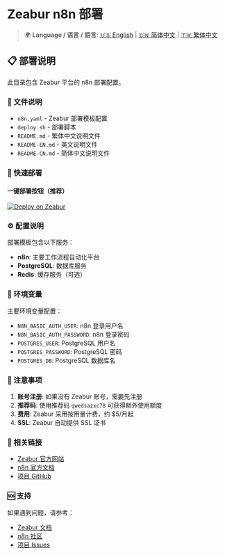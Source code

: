 # Zeabur n8n 部署

> 🌍 **Language / 语言 / 語言**: [🇺🇸 English](./README-EN.md) | [🇨🇳 简体中文](./README-CN.md) | [🇹🇼 繁体中文](./README.md)

## 📋 部署说明

此目录包含 Zeabur 平台的 n8n 部署配置。

### 📁 文件说明

* `n8n.yaml` - Zeabur 部署模板配置
* `deploy.sh` - 部署脚本
* `README.md` - 繁体中文说明文件
* `README-EN.md` - 英文说明文件
* `README-CN.md` - 简体中文说明文件

### 🚀 快速部署

#### 一键部署按钮（推荐）

[![Deploy on Zeabur](https://zeabur.com/button.svg)](https://zeabur.com/templates/0TUVZ7?referralCode=qwedsazxc78)

### ⚙️ 配置说明

部署模板包含以下服务：

* **n8n**: 主要工作流程自动化平台
* **PostgreSQL**: 数据库服务
* **Redis**: 缓存服务（可选）

### 🔧 环境变量

主要环境变量配置：

* `N8N_BASIC_AUTH_USER`: n8n 登录用户名
* `N8N_BASIC_AUTH_PASSWORD`: n8n 登录密码
* `POSTGRES_USER`: PostgreSQL 用户名
* `POSTGRES_PASSWORD`: PostgreSQL 密码
* `POSTGRES_DB`: PostgreSQL 数据库名

### 📝 注意事项

1. **账号注册**: 如果没有 Zeabur 账号，需要先注册
2. **推荐码**: 使用推荐码 `qwedsazxc78` 可获得额外使用额度
3. **费用**: Zeabur 采用按用量计费，约 $5/月起
4. **SSL**: Zeabur 自动提供 SSL 证书

### 🔗 相关链接

* [Zeabur 官方网站](https://zeabur.com/)
* [n8n 官方文档](https://docs.n8n.io/)
* [项目 GitHub](https://github.com/qwedsazxc78/ai-automation-n8n)

### 🆘 支持

如果遇到问题，请参考：

* [Zeabur 文档](https://zeabur.com/docs)
* [n8n 社区](https://community.n8n.io/)
* [项目 Issues](https://github.com/qwedsazxc78/ai-automation-n8n/issues)
